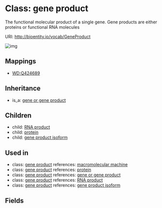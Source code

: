 # Class: gene product


The functional molecular product of a single gene. Gene products are either proteins or functional RNA molecules

URI: http://bioentity.io/vocab/GeneProduct

![img](http://yuml.me/diagram/nofunky/class/\[GeneOrGeneProduct]^-\[GeneProduct],%20\[GeneProduct]^-\[RnaProduct],%20\[GeneProduct]^-\[GeneProductIsoform],%20\[GeneProduct]^-\[Protein],%20)
## Mappings

 * [WD:Q424689](http://purl.obolibrary.org/obo/WD_Q424689)
## Inheritance

 *  is_a: [gene or gene product](GeneOrGeneProduct.md)
## Children

 *  child: [RNA product](RnaProduct.md)
 *  child: [protein](Protein.md)
 *  child: [gene product isoform](GeneProductIsoform.md)
## Used in

 *  class: [gene product](GeneProduct.md) references: [macromolecular machine](MacromolecularMachine.md)
 *  class: [gene product](GeneProduct.md) references: [protein](Protein.md)
 *  class: [gene product](GeneProduct.md) references: [gene or gene product](GeneOrGeneProduct.md)
 *  class: [gene product](GeneProduct.md) references: [RNA product](RnaProduct.md)
 *  class: [gene product](GeneProduct.md) references: [gene product isoform](GeneProductIsoform.md)
## Fields

